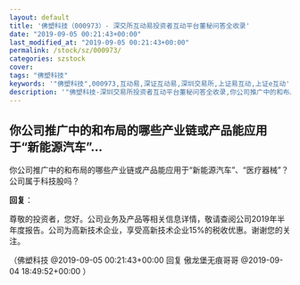 ```yaml
---
layout: default
title: '佛塑科技（000973）- 深交所互动易投资者互动平台董秘问答全收录'
date: "2019-09-05 00:21:43+00:00"
last_modified_at: "2019-09-05 00:21:43+00:00"
permalink: /stock/sz/000973/
categories: szstock
cover: 
tags: "佛塑科技"
keywords: '"佛塑科技",000973,互动易,深证互动易,深圳交易所,上证易互动,上证e互动'
description: '"佛塑科技-深圳交易所投资者互动平台董秘问答全收录,你公司推广中的和布局的哪些产业链或产品能应用于“新能源汽车”、“医疗器械”？公司属于科技股吗？"'
---
```


## 你公司推广中的和布局的哪些产业链或产品能应用于“新能源汽车”...

你公司推广中的和布局的哪些产业链或产品能应用于“新能源汽车”、“医疗器械”？公司属于科技股吗？

**回复**：

尊敬的投资者，您好。公司业务及产品等相关信息详情，敬请查阅公司2019年半年度报告。公司为高新技术企业，享受高新技术企业15%的税收优惠。谢谢您的关注。 

（佛塑科技  @2019-09-05 00:21:43+00:00 回复 傲龙堡无痕哥哥  @2019-09-04 18:49:52+00:00 ）

